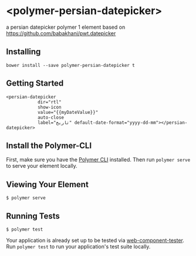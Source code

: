 # \<polymer-persian-datepicker\>

a persian datepicker polymer 1 element based on https://github.com/babakhani/pwt.datepicker

## Installing
```
bower install --save polymer-persian-datepicker t
```

## Getting Started

```
<persian-datepicker
            dir="rtl"
            show-icon
            value="{{myDateValue}}"
            auto-close
            label="تاریخ" default-date-format="yyyy-dd-mm"></persian-datepicker>
```

## Install the Polymer-CLI

First, make sure you have the [Polymer CLI](https://www.npmjs.com/package/polymer-cli) installed. Then run `polymer serve` to serve your element locally.

## Viewing Your Element

```
$ polymer serve
```

## Running Tests

```
$ polymer test
```

Your application is already set up to be tested via [web-component-tester](https://github.com/Polymer/web-component-tester). Run `polymer test` to run your application's test suite locally.

